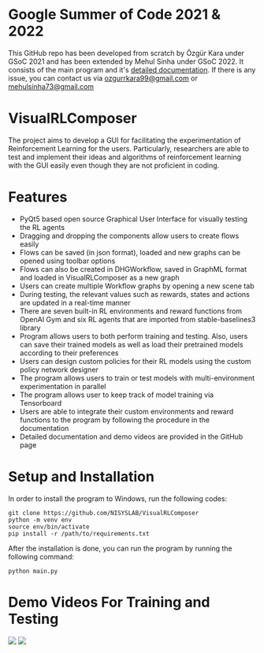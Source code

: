 # Google Summer of Code 2021 & 2022
This GitHub repo has been developed from scratch by Özgür Kara under GSoC 2021 and has been extended by Mehul Sinha under GSoC 2022. It consists of the main program and it's [detailed documentation](https://github.com/NISYSLAB/VisualRLComposer/blob/main/documentation.pdf). If there is any issue, you can contact us via ozgurrkara99@gmail.com or mehulsinha73@gmail.com 

# VisualRLComposer
The project aims to develop a GUI for facilitating the experimentation of Reinforcement Learning for the users. Particularly, researchers are able to test and implement their ideas and algorithms of reinforcement learning with the GUI easily even though they are not proficient in coding.

# Features
* PyQt5 based open source Graphical User Interface for visually testing the RL agents
* Dragging and dropping the components allow users to create flows easily
* Flows can be saved (in json format), loaded and new graphs can be opened using toolbar options
* Flows can also be created in DHGWorkflow, saved in GraphML format and loaded in VisualRLComposer as a new graph
* Users can create multiple Workflow graphs by opening a new scene tab
* During testing, the relevant values such as rewards, states and actions are updated in a real-time manner
* There are seven built-in RL environments and reward functions from OpenAI Gym and six RL agents that are imported from stable-baselines3 library
* Program allows users to both perform training and testing. Also, users can save their trained models as well as load their pretrained models according to their preferences
* Users can design custom policies for their RL models using the custom policy network designer 
* The program allows users to train or test models with multi-environment experimentation in parallel 
* The program allows user to keep track of model training via Tensorboard
* Users are able to integrate their custom environments and reward functions to the program by following the procedure in the documentation
* Detailed documentation and demo videos are provided in the GitHub page

# Setup and Installation
In order to install the program to Windows, run the following codes:
```
git clone https://github.com/NISYSLAB/VisualRLComposer
python -m venv env
source env/bin/activate
pip install -r /path/to/requirements.txt
```
After the installation is done, you can run the program by running the following command:
```
python main.py
```

# Demo Videos For Training and Testing

![](https://github.com/NISYSLAB/VisualRLComposer/blob/main/assets/demo1.gif)
![](https://github.com/NISYSLAB/VisualRLComposer/blob/main/assets/demo2.gif)
